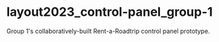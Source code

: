 # layout2023_control-panel_group-1 #

Group 1's collaboratively-built Rent-a-Roadtrip control panel prototype.
